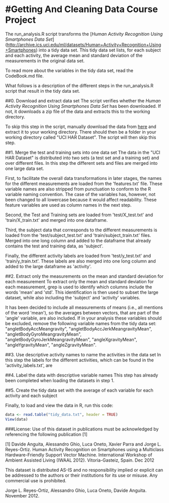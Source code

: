 #Getting And Cleaning Data Course Project
===================================

The run_analysis.R script transforms the [*Human Activity Recognition Using Smartphones 
Data Set*] (http://archive.ics.uci.edu/ml/datasets/Human+Activity+Recognition+Using+Smartphones)
into a tidy data set. This tidy data set lists, for each subject and each activity, the average mean 
and standard deviation of the measurements in the original data set.

To read more about the variables in the tidy data set, read the CodeBook.md file.

What follows is a description of the different steps in the run_analysis.R script that result
in the tidy data set.

##0. Download and extract data set
The script verifies whether the *Human Activity Recognition Using Smartphones Data Set* has
been downloaded. If not, it downloads a zip file of the data and extracts this to the working directory. 

To skip this step in the script, manually download the data from [here](https://d396qusza40orc.cloudfront.net/getdata%2Fprojectfiles%2FUCI%20HAR%20Dataset.zip)
and extract it to your working directory. There should then be a folder in your working directory
called "UCI HAR Dataset". The script will then skip this step.

##1. Merge the test and training sets into one data set
The data in the "UCI HAR Dataset" is distributed into two sets (a test set and a training set) 
and over different files. In this step the different sets and files are merged into one large data set.

First, to facilitate the overall data transformations in later stages, the names for the different measurements
are loaded from the 'features.txt' file. These variable names are also stripped from punctuation
to conform to the R variable naming convention. The case of the variables has, however, not been changed to all lowercase because it would affect readability.
These feature variables are used as column names in the next step.

Second, the Test and Training sets are loaded from 'test/X_test.txt' and 'train/X_train.txt' 
and merged into one dataframe. 

Third, the subject data that corresponds to the different measurements is loaded from the 'test/subject_test.txt' 
and 'train/subject_train.txt' files. Merged into one long column and added to the dataframe
that already contains the test and training data, as 'subject'.

Finally, the different activity labels are loaded from 'test/y_test.txt' and 'train/y_train.txt'.
These labels are also merged into one long column and added to the large dataframe as 'activity'.


##2. Extract only the measurements on the mean and standard deviation for each measurement
To extract only the mean and standard deviation for each measurement, grep is used to identify
which columns include the words 'mean' and 'std'. This identification is then used to subset
the large dataset, while also including the 'subject' and 'activity' variables. 

It has been decided to include all measurements of means (i.e., all mentions of the word 'mean'), 
so the averages between vectors, that are part of the 'angle' variable, are also included. 
If in your analysis these variables should be excluded, remove the following variable names from the
tidy data set: "angletBodyAccMeangravity", "angletBodyAccJerkMeangravityMean", "angletBodyGyroMeangravityMean", "angletBodyGyroJerkMeangravityMean", "angleXgravityMean",
"angleYgravityMean", "angleZgravityMean".

##3. Use descriptive activity names to name the activities in the data set
In this step the labels for the different activities, which can be found in the 'activity_labels.txt',
are 

##4. Label the data with descriptive variable names
This step has already been completed when loading the datasets in step 1.


##5. Create the tidy data set with the average of each variable for each activity and each subject



Finally, to load and view the data in R, run this code:

```R
data <- read.table("tidy_data.txt", header = TRUE) 
View(data)
```


###License:
Use of this dataset in publications must be acknowledged by referencing the following publication [1] 

[1] Davide Anguita, Alessandro Ghio, Luca Oneto, Xavier Parra and Jorge L. Reyes-Ortiz. Human Activity Recognition on Smartphones using a Multiclass Hardware-Friendly Support Vector Machine. International Workshop of Ambient Assisted Living (IWAAL 2012). Vitoria-Gasteiz, Spain. Dec 2012

This dataset is distributed AS-IS and no responsibility implied or explicit can be addressed to the authors or their institutions for its use or misuse. Any commercial use is prohibited.

Jorge L. Reyes-Ortiz, Alessandro Ghio, Luca Oneto, Davide Anguita. November 2012.